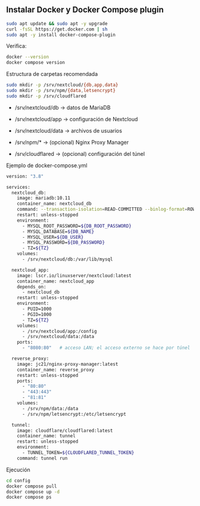 
## Instalar Docker y Docker Compose plugin

```bash
sudo apt update && sudo apt -y upgrade
curl -fsSL https://get.docker.com | sh
sudo apt -y install docker-compose-plugin
```
Verifica:

```bash
docker --version
docker compose version
```

Estructura de carpetas recomendada

```bash
sudo mkdir -p /srv/nextcloud/{db,app,data}
sudo mkdir -p /srv/npm/{data,letsencrypt}
sudo mkdir -p /srv/cloudflared
```

- /srv/nextcloud/db → datos de MariaDB

- /srv/nextcloud/app → configuración de Nextcloud

- /srv/nextcloud/data → archivos de usuarios

- /srv/npm/* → (opcional) Nginx Proxy Manager

- /srv/cloudflared → (opcional) configuración del túnel

Ejemplo de docker-compose.yml

```bash
version: "3.8"

services:
  nextcloud_db:
    image: mariadb:10.11
    container_name: nextcloud_db
    command: --transaction-isolation=READ-COMMITTED --binlog-format=ROW
    restart: unless-stopped
    environment:
      - MYSQL_ROOT_PASSWORD=${DB_ROOT_PASSWORD}
      - MYSQL_DATABASE=${DB_NAME}
      - MYSQL_USER=${DB_USER}
      - MYSQL_PASSWORD=${DB_PASSWORD}
      - TZ=${TZ}
    volumes:
      - /srv/nextcloud/db:/var/lib/mysql

  nextcloud_app:
    image: lscr.io/linuxserver/nextcloud:latest
    container_name: nextcloud_app
    depends_on:
      - nextcloud_db
    restart: unless-stopped
    environment:
      - PUID=1000
      - PGID=1000
      - TZ=${TZ}
    volumes:
      - /srv/nextcloud/app:/config
      - /srv/nextcloud/data:/data
    ports:
      - "8080:80"   # acceso LAN; el acceso externo se hace por túnel

  reverse_proxy:
    image: jc21/nginx-proxy-manager:latest
    container_name: reverse_proxy
    restart: unless-stopped
    ports:
      - "80:80"
      - "443:443"
      - "81:81"
    volumes:
      - /srv/npm/data:/data
      - /srv/npm/letsencrypt:/etc/letsencrypt

  tunnel:
    image: cloudflare/cloudflared:latest
    container_name: tunnel
    restart: unless-stopped
    environment:
      - TUNNEL_TOKEN=${CLOUDFLARED_TUNNEL_TOKEN}
    command: tunnel run
```

Ejecución

```bash
cd config
docker compose pull
docker compose up -d
docker compose ps
```
